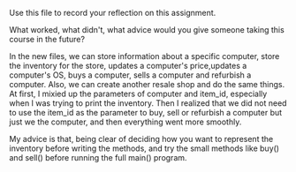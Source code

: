 Use this file to record your reflection on this assignment. 

What worked, what didn't, what advice would you give someone taking this course in the future?

In the new files, we can store information about a specific computer, store the inventory for the store, updates a computer's price,updates a computer's OS, buys a computer, sells a computer and refurbish a computer. Also, we can create another resale shop and do the same things. At first, I mixied up the parameters of computer and item_id, especially when I was trying to print the inventory. Then I realized that we did not need to use the item_id as the parameter to buy, sell or refurbish a computer but just we the computer, and then everything went more smoothly.

My advice is that, being clear of deciding how you want to represent the inventory before writing the methods, and try the small methods like buy() and sell() before running the full main() program. 